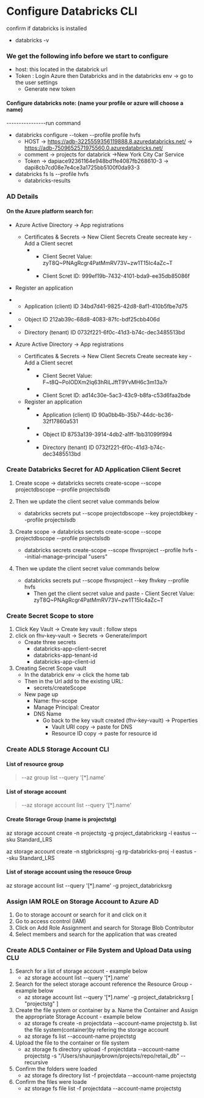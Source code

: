 # Configure Databricks CLI
confirm if databricks is installed
- databricks -v
### We get the following info before we start to configure
- host: this located in the databrick url
- Token : Login Azure then Databricks and in the databricks env -> go to the user settings 
    - Generate new token
#### Configure databricks note: (name your profile or azure will choose a name)
----------------run command
- databricks configure --token --profile profile hvfs
    - HOST -> https://adb-3225559356119888.8.azuredatabricks.net/ -> https://adb-7509652571975560.0.azuredatabricks.net/
    - comment -> projects for databrick ->New York City Car Service
    - Token -> dapiace92361164e948bd1fe4087fb268610-3 -> dapi8cb7cd08e7e4ce3a1725bb5100f0da93-3
- databricks fs ls --profile hvfs 
    - databricks-results
### AD Details
#### On the Azure platform search for:
- Azure Active Directory -> App registrations
    - Certificates & Secrets -> New Client Secrets Create secreate key - Add a Client secret
        - - Client Secret Value: zyT8Q~PNAgRcgr4PatMmRV73V~zw1T15Ic4aZc~T
        - - Client Scret ID: 999ef19b-7432-4101-bda9-ee35db85086f
- Register an application 
- - Application (client) ID 34bd7d41-9825-42d8-8af1-410b5fbe7d75
- - Object ID 212ab39c-68d8-4083-87fc-bdf25cbb406d
- - Directory (tenant) ID 0732f221-6f0c-41d3-b74c-dec3485513bd

- Azure Active Directory -> App registrations
    - Certificates & Secrets -> New Client Secrets Create secreate key - Add a Client secret
        - - Client Secret Value: F~t8Q~PoIODXm2lq63hRiLJftT9YvMH6c3m13a7r
        - - Client Scret ID: ad14c30e-5ac3-43c9-b8fa-c53d6faa2bde
    - Register an application 
        - - Application (client) ID 90a0bb4b-35b7-44dc-bc36-32f17860a531
        - - Object ID 8753a139-3914-4db2-a1ff-1bb31099f994
        - - Directory (tenant) ID 0732f221-6f0c-41d3-b74c-dec3485513bd
### Create Databricks Secret for AD Application Client Secret

1) Create scope -> databricks secrets create-scope --scope  projectdbscope --profile projectslsdb  

2) Then we update the client secret value commands below
    - databricks secrets put --scope projectdbscope --key projectdbkey --profile projectslsdb

1) Create scope -> databricks secrets create-scope --scope  projectdbscope --profile projectslsdb 
    - databricks secrets create-scope --scope fhvsproject --profile hvfs --initial-manage-principal "users" 

2) Then we update the client secret value commands below
    - databricks secrets put --scope fhvsproject --key fhvkey --profile hvfs
        - Then get the client secret value and paste - Client Secret Value: zyT8Q~PNAgRcgr4PatMmRV73V~zw1T15Ic4aZc~T

### Create Secret Scope to store

1) Click Key Vault -> Create key vault : follow steps
2) click on fhv-key-vault -> Secrets -> Generate/import
    - Create three secrets
        - databricks-app-client-secret
        - databricks-app-tenant-id
        - databricks-app-client-id
3) Creating Secret Scope vault
    - In the databrick env -> click the home tab
    - Then in the Url add to the existing URL:
        - secrets/createScope
    - New page up
        - Name: fhv-scope
        - Manage Principal: Creator
        - DNS Name
            - Go back to the key vault created (fhv-key-vault) -> Properties
                - Vault URI copy -> paste for  DNS
                - Resource ID copy -> paste for resource id
         
### Create ADLS Storage Account CLI
#### List of resource group
> --az group list --query '[*].name'
#### List of storage account
> --az storage account list --query '[*].name'
#### Create Storage Group (name is projectstg)
 az storage account create -n projectstg -g project_databricksrg -l eastus --sku Standard_LRS
 
 az storage account create -n stgbricksproj -g rg-databricks-proj -l eastus --sku Standard_LRS
#### List of storage account using the resouce Group
az storage account list --query '[*].name' -g project_databricksrg

### Assign IAM ROLE on Storage Account to Azure AD

1) Go to storage account or search for it and click on it
2) Go to access ccontrol (IAM)
3) Click on Add Role Assignment and search for Storage Blob Contributor
4) Select members and search for the application that was created

### Create ADLS Container or File System and Upload Data using CLU
1) Search for a list of storage account - example below
    - az storage account list --query '[*].name'
2) Search for the select storage account reference the Resource Group - example below
    - az storage account list --query '[*].name' -g project_databricksrg
        [
          "projectstg"
        ]
3) Create the file system or container by 
    a. Name the Container and Assign the appropriate Storage Account - example below
     - az storage fs create -n projectdata --account-name projectstg
    b. list the file system(container)by refering the storage account
    - az storage fs list --account-name projectstg
4) Upload the file to the container or file system
    - az storage fs directory upload -f projectdata --account-name projectstg -s "/Users/shaunjaybrown/projects/repo/retail_db" --recursive
5) Confirm the folders were loaded
   - az storage fs directory list -f projectdata --account-name  projectstg
6) Confirm the files were loade
   - az storage fs file list -f projectdata --account-name  projectstg
